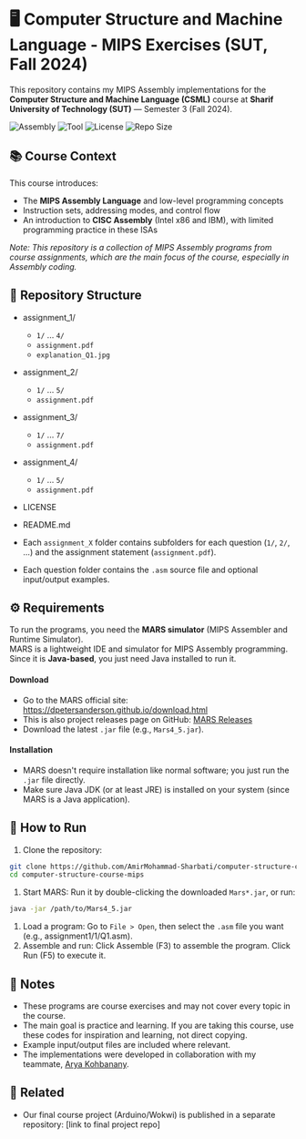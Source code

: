 # 🖥️ Computer Structure and Machine Language - MIPS Exercises (SUT, Fall 2024)
This repository contains my MIPS Assembly implementations for the **Computer Structure and Machine Language (CSML)** course at **Sharif University of Technology (SUT)** — Semester 3 (Fall 2024).

![Assembly](https://img.shields.io/badge/Assembly-MIPS-blue)
![Tool](https://img.shields.io/badge/Editor-MARS-yellow)
![License](https://img.shields.io/badge/license-MIT-purple)
![Repo Size](https://img.shields.io/github/repo-size/Amirmohammad-sharbati/computer-structure-course-mips?color=green)


## 📚 Course Context
This course introduces:  
- The **MIPS Assembly Language** and low-level programming concepts
- Instruction sets, addressing modes, and control flow
- An introduction to **CISC Assembly** (Intel x86 and IBM), with limited programming practice in these ISAs  

*Note: This repository is a collection of MIPS Assembly programs from course assignments, which are the main focus of the course, especially in Assembly coding.*


## 📂 Repository Structure
- assignment_1/  
    - `1/` ... `4/`  
    - `assignment.pdf`  
    - `explanation_Q1.jpg`  
- assignment_2/  
    - `1/` ... `5/`  
    - `assignment.pdf`
- assignment_3/ 
    - `1/` ... `7/`  
    - `assignment.pdf`
- assignment_4/  
    - `1/` ... `5/`
    - `assignment.pdf`
- LICENSE  
- README.md

- Each `assignment_X` folder contains subfolders for each question (`1/`, `2/`, ...) and the assignment statement (`assignment.pdf`).  
- Each question folder contains the `.asm` source file and optional input/output examples. 


## ⚙️ Requirements
To run the programs, you need the **MARS simulator** (MIPS Assembler and Runtime Simulator).  
MARS is a lightweight IDE and simulator for MIPS Assembly programming. Since it is **Java-based**, you just need Java installed to run it.

#### Download
- Go to the MARS official site: https://dpetersanderson.github.io/download.html
- This is also project releases page on GitHub: [MARS Releases](https://github.com/dpetersanderson/MARS/releases)
- Download the latest `.jar` file (e.g., `Mars4_5.jar`).

#### Installation
- MARS doesn't require installation like normal software; you just run the `.jar` file directly.
- Make sure Java JDK (or at least JRE) is installed on your system (since MARS is a Java application).

## 🚀 How to Run
1. Clone the repository:
```bash
git clone https://github.com/AmirMohammad-Sharbati/computer-structure-course-mips.git
cd computer-structure-course-mips
```
1. Start MARS:
    Run it by double-clicking the downloaded `Mars*.jar`, or run:
```bash
java -jar /path/to/Mars4_5.jar
```
1. Load a program:
    Go to `File > Open`, then select the `.asm` file you want (e.g., assignment1/1/Q1.asm). 
1. Assemble and run: 
    Click Assemble (F3) to assemble the program. 
    Click Run (F5) to execute it.

## 📝 Notes
- These programs are course exercises and may not cover every topic in the course.  
- The main goal is practice and learning. If you are taking this course, use these codes for inspiration and learning, not direct copying. 
- Example input/output files are included where relevant.
- The implementations were developed in collaboration with my teammate, [Arya Kohbanany](https://github.com/aryakohbanany).   

## 🔗 Related
- Our final course project (Arduino/Wokwi) is published in a separate repository: [link to final project repo]



